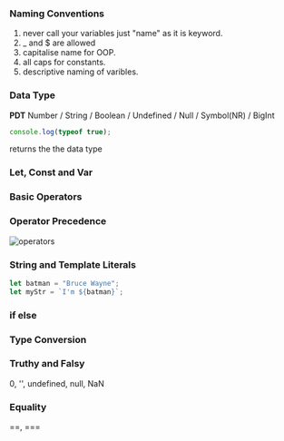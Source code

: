 ### Naming Conventions

1. never call your variables just "name" as it is keyword.
2. \_ and $ are allowed
3. capitalise name for OOP.
4. all caps for constants.
5. descriptive naming of varibles.

### Data Type

**PDT**
Number / String / Boolean / Undefined / Null / Symbol(NR) / BigInt

```javascript
console.log(typeof true);
```

returns the the data type

### Let, Const and Var

### Basic Operators

### Operator Precedence

![operators](https://ecomputernotes.com/images/operator-precedence-in-javascript.jpg)

### String and Template Literals

```javascript
let batman = "Bruce Wayne";
let myStr = `I'm ${batman}`;
```

### if else

### Type Conversion

### Truthy and Falsy

0, '', undefined, null, NaN

### Equality

==, ===
